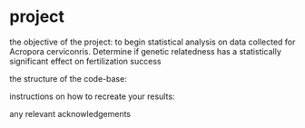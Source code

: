 # project
the objective of the project:
to begin statistical analysis on data collected for Acropora cerviconris. Determine if genetic relatedness has a statistically significant effect on fertilization success

the structure of the code-base:

instructions on how to recreate your results: 

any relevant acknowledgements 
